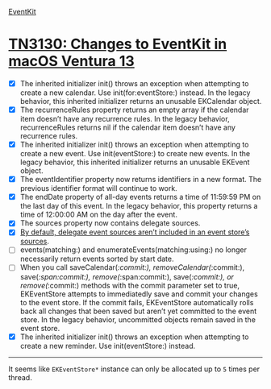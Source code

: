 [EventKit](https://developer.apple.com/documentation/eventkit)


# [TN3130: Changes to EventKit in macOS Ventura 13](https://developer.apple.com/documentation/technotes/tn3130-changes-to-eventkit-in-macos13-ventura)


- [x] The inherited initializer init() throws an exception when attempting to create a new calendar. Use init(for:eventStore:) instead. In the legacy behavior, this inherited initializer returns an unusable EKCalendar object.
- [x] The recurrenceRules property returns an empty array if the calendar item doesn’t have any recurrence rules. In the legacy behavior, recurrenceRules returns nil if the calendar item doesn’t have any recurrence rules.
- [x] The inherited initializer init() throws an exception when attempting to create a new event. Use init(eventStore:) to create new events. In the legacy behavior, this inherited initializer returns an unusable EKEvent object.
- [x] The eventIdentifier property now returns identifiers in a new format. The previous identifier format will continue to work.
- [x] The endDate property of all-day events returns a time of 11:59:59 PM on the last day of this event. In the legacy behavior, this property returns a time of 12:00:00 AM on the day after the event.
- [x] The sources property now contains delegate sources.
- [x] [By default, delegate event sources aren’t included in an event store’s sources](https://developer.apple.com/documentation/eventkit/ekeventstore/1507419-delegatesources?language=objc). 
- [ ] events(matching:) and enumerateEvents(matching:using:) no longer necessarily return events sorted by start date.
- [ ] When you call saveCalendar(_:commit:), removeCalendar(_:commit:), save(_:span:commit:), remove(_:span:commit:), save(_:commit:), or remove(_:commit:) methods with the commit parameter set to true, EKEventStore attempts to immediatedly save and commit your changes to the event store. If the commit fails, EKEventStore automatically rolls back all changes that been saved but aren’t yet committed to the event store. In the legacy behavior, uncommitted objects remain saved in the event store.
- [x] The inherited initializer init() throws an exception when attempting to create a new reminder. Use init(eventStore:) instead.

---

It seems like `EKEventStore*` instance can only be allocated up to `5` times per thread.

